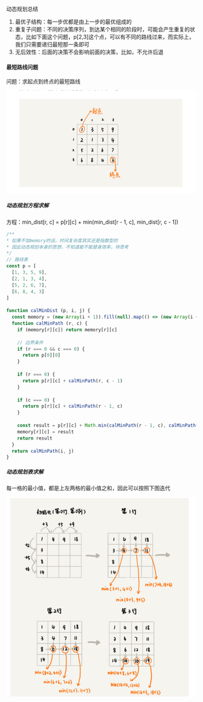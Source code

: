 动态规划总结

1. 最优子结构：每一步优都是由上一步的最优组成的
2. 重复子问题：不同的决策序列，到达某个相同的阶段时，可能会产生重复的状态，比如下面这个问题，p[2,3]这个点，可以有不同的路线过来，而实际上，我们只需要递归最短那一条即可
3. 无后效性：后面的决策不会影响前面的决策，比如，不允许后退

#### 最短路线问题

问题：求起点到终点的最短路线

![Image text](../assets/question.png)

##### 动态规划方程求解

方程：min_dist[r, c] = p[r][c] + min(min_dist[r - 1, c], min_dist[r, c - 1])

```js
/**
* 如果不加memory的话，时间复杂度其实还是指数型的
* 因此动态规划本身的思想，不知道能不能替身效率，待思考
*/
// 路线表
const p = [
  [1, 3, 5, 9],
  [2, 1, 3, 4],
  [5, 2, 6, 7],
  [6, 8, 4, 3]
]

function calMinDist (p, i, j) {
  const memory = (new Array(i + 1)).fill(null).map(() => (new Array(i + 1)).fill(null))
  function calMinPath (r, c) {
    if (memory[r][c]) return memory[r][c]

    // 边界条件
    if (r === 0 && c === 0) {
      return p[0][0]
    }

    if (r === 0) {
      return p[r][c] + calMinPath(r, c - 1)
    }

    if (c === 0) {
      return p[r][c] + calMinPath(r - 1, c)
    }

    const result = p[r][c] + Math.min(calMinPath(r - 1, c), calMinPath(r, c - 1))
    memory[r][c] = result
    return result
  }
  return calMinPath(i, j)
}
```

##### 动态规划表求解

每一格的最小值，都是上左两格的最小值之和，因此可以按照下图迭代

![Image text](../assets/pic.png)
